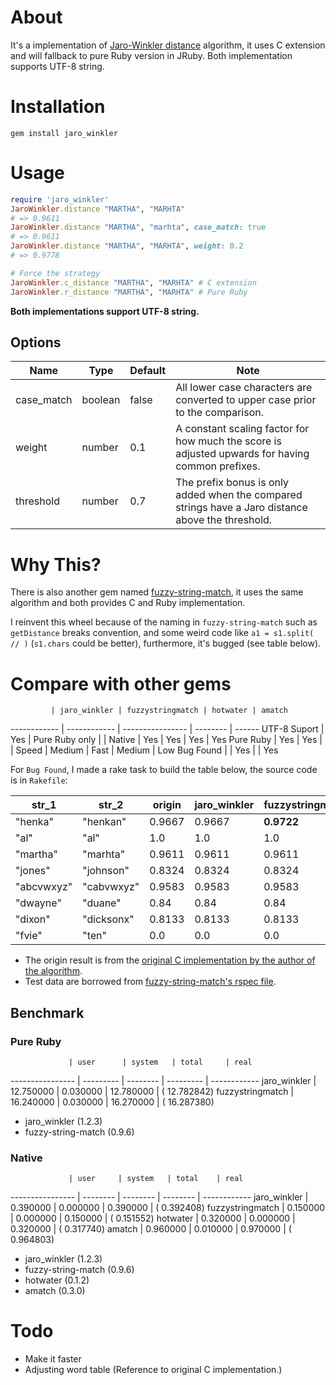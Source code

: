 # About

It's a implementation of [Jaro-Winkler distance](http://en.wikipedia.org/wiki/Jaro%E2%80%93Winkler_distance) algorithm, it uses C extension and will fallback to pure Ruby version in JRuby. Both implementation supports UTF-8 string.

# Installation

```
gem install jaro_winkler
```

# Usage

```ruby
require 'jaro_winkler'
JaroWinkler.distance "MARTHA", "MARHTA"
# => 0.9611
JaroWinkler.distance "MARTHA", "marhta", case_match: true
# => 0.9611
JaroWinkler.distance "MARTHA", "MARHTA", weight: 0.2
# => 0.9778

# Force the strategy
JaroWinkler.c_distance "MARTHA", "MARHTA" # C extension
JaroWinkler.r_distance "MARTHA", "MARHTA" # Pure Ruby
```

**Both implementations support UTF-8 string.**

## Options

Name        | Type    | Default | Note
----------- | ------  | ------- | ------------------------------------------------------------------------------------------------------------
case_match  | boolean | false   | All lower case characters are converted to upper case prior to the comparison.
weight      | number  | 0.1     | A constant scaling factor for how much the score is adjusted upwards for having common prefixes.
threshold   | number  | 0.7     | The prefix bonus is only added when the compared strings have a Jaro distance above the threshold.

# Why This?

There is also another gem named [fuzzy-string-match](https://github.com/kiyoka/fuzzy-string-match), it uses the same algorithm and both provides C and Ruby implementation.

I reinvent this wheel because of the naming in `fuzzy-string-match` such as `getDistance` breaks convention, and some weird code like `a1 = s1.split( // )` (`s1.chars` could be better), furthermore, it's bugged (see table below).

# Compare with other gems

             | jaro_winkler | fuzzystringmatch | hotwater | amatch
------------ | ------------ | ---------------- | -------- | ------
UTF-8 Suport | Yes          | Pure Ruby only   |          |
Native       | Yes          | Yes              | Yes      | Yes
Pure Ruby    | Yes          | Yes              |          |
Speed        | Medium       | Fast             | Medium   | Low
Bug Found    |              | Yes              |          | Yes

For `Bug Found`, I made a rake task to build the table below, the source code is in `Rakefile`:

str_1      | str_2      | origin       | jaro_winkler | fuzzystringmatch | hotwater | amatch
---        | ---        | ---          | ---          | ---              | ---      | ---
"henka"    | "henkan"   | 0.9667       | 0.9667       | **0.9722**           | 0.9667   | **0.9444**
"al"       | "al"       | 1.0          | 1.0          | 1.0              | 1.0      | 1.0
"martha"   | "marhta"   | 0.9611       | 0.9611       | 0.9611           | 0.9611   | **0.9444**
"jones"    | "johnson"  | 0.8324       | 0.8324       | 0.8324           | 0.8324   | **0.7905**
"abcvwxyz" | "cabvwxyz" | 0.9583       | 0.9583       | 0.9583           | 0.9583   | 0.9583
"dwayne"   | "duane"    | 0.84         | 0.84         | 0.84             | 0.84     | **0.8222**
"dixon"    | "dicksonx" | 0.8133       | 0.8133       | 0.8133           | 0.8133   | **0.7667**
"fvie"     | "ten"      | 0.0          | 0.0          | 0.0              | 0.0      | 0.0

- The origin result is from the [original C implementation by the author of the algorithm](http://web.archive.org/web/20100227020019/http://www.census.gov/geo/msb/stand/strcmp.c).
- Test data are borrowed from [fuzzy-string-match's rspec file](https://github.com/kiyoka/fuzzy-string-match/blob/master/test/basic_pure_spec.rb).

## Benchmark

### Pure Ruby

                 | user      | system   | total     | real
---------------- | --------- | -------- | --------- | ------------
jaro_winkler     | 12.750000 | 0.030000 | 12.780000 | ( 12.782842)
fuzzystringmatch | 16.240000 | 0.030000 | 16.270000 | ( 16.287380)

- jaro_winkler (1.2.3)
- fuzzy-string-match (0.9.6)

### Native

                 | user     | system   | total    | real
---------------- | -------- | -------- | -------- | ------------
jaro_winkler     | 0.390000 | 0.000000 | 0.390000 | (  0.392408)
fuzzystringmatch | 0.150000 | 0.000000 | 0.150000 | (  0.151552)
hotwater         | 0.320000 | 0.000000 | 0.320000 | (  0.317740)
amatch           | 0.960000 | 0.010000 | 0.970000 | (  0.964803)

- jaro_winkler (1.2.3)
- fuzzy-string-match (0.9.6)
- hotwater (0.1.2)
- amatch (0.3.0)

# Todo

- Make it faster
- Adjusting word table (Reference to original C implementation.)